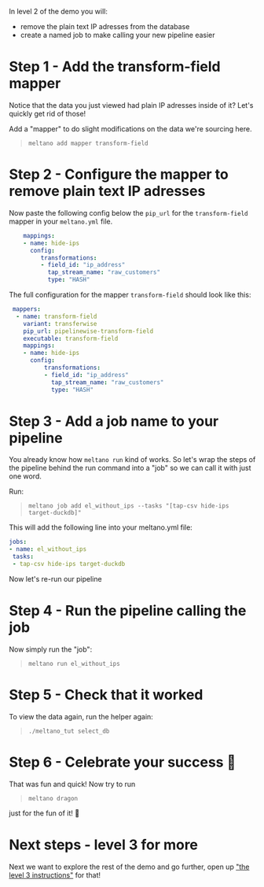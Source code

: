In level 2 of the demo you will:
- remove the plain text IP adresses from the database
- create a named job to make calling your new pipeline easier

# Step 1 - Add the transform-field mapper

Notice that the data you just viewed had plain IP adresses inside of it? Let's quickly get rid of those!

Add a "mapper" to do slight modifications on the data we're sourcing here.

> `meltano add mapper transform-field`

# Step 2 - Configure the mapper to remove plain text IP adresses

 Now paste the following config below the `pip_url` for the `transform-field` mapper in your `meltano.yml` file.

```yaml
    mappings:
    - name: hide-ips
      config:
         transformations:
         - field_id: "ip_address"
           tap_stream_name: "raw_customers"
           type: "HASH"
```

The full configuration for the mapper `transform-field` should look like this:

 ```yaml
  mappers:
   - name: transform-field
     variant: transferwise
     pip_url: pipelinewise-transform-field
     executable: transform-field
     mappings:
     - name: hide-ips
       config:
           transformations:
           - field_id: "ip_address"
             tap_stream_name: "raw_customers"
             type: "HASH"
 ```

# Step 3 - Add a job name to your pipeline

You already know how `meltano run` kind of works. So let's wrap the steps of the pipeline behind the run command into a "job" so we can call it with just one word.

Run:
> `meltano job add el_without_ips --tasks "[tap-csv hide-ips target-duckdb]"`

This will add the following line into your meltano.yml file:

 ```yaml
jobs:
- name: el_without_ips
  tasks:
  - tap-csv hide-ips target-duckdb
 ```

Now let's re-run our pipeline

# Step 4 - Run the pipeline calling the job
Now simply run the "job":

> `meltano run el_without_ips`

# Step 5 - Check that it worked

To view the data again, run the helper again: 

> `./meltano_tut select_db`

# Step 6 - Celebrate your success 🎉

That was fun and quick! Now try to run 

> `meltano dragon` 

just for the fun of it! 🐉

# Next steps - level 3 for more
Next we want to explore the rest of the demo and go further, open up ["the level 3 instructions"](level2.md) for that!